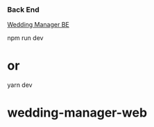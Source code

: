 
### Back End 

[Wedding Manager BE](https://github.com/SHEKHARKUMMARI/wedding-manager)



npm run dev
# or
yarn dev


# wedding-manager-web
